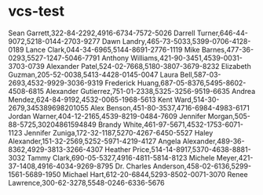 # vcs-test
Sean Garrett,322-84-2292,4916-6734-7572-5026
Darrell Turner,646-44-9072,5218-0144-2703-9277
Dawn Landry,465-73-5033,5399-0706-4128-0189
Lance Clark,044-34-6965,5144-8691-2776-1119
Mike Barnes,477-36-0293,5527-1247-5046-7791
Anthony Williams,421-90-3451,4539-0031-3703-0739
Alexander Patel,524-02-7668,5180-3807-3679-8232
Elizabeth Guzman,205-52-0038,5413-4428-0145-0047
Laura Bell,587-03-2693,4532-9929-3036-9319
Frederick Huang,687-05-8376,5495-8602-4508-6815
Alexander Gutierrez,751-01-2338,5325-3256-9519-6635
Andrea Mendez,624-84-9192,4532-0065-1968-5613
Kent Ward,514-30-2679,345389698201055
Alex Benson,451-80-3537,4716-6984-4983-6171
Jordan Warner,404-12-2165,4539-8219-0484-7609
Jennifer Morgan,505-88-5725,30204861594849
Brandy White,461-97-5671,4532-1753-6071-1123
Jennifer Zuniga,172-32-1187,5270-4267-6450-5527
Haley Alexander,151-32-2569,5252-5971-4219-4127
Angela Alexander,489-36-8362,4929-3813-3266-4307
Heather Price,514-14-8917,5370-4638-8881-3032
Tammy Clark,690-05-5327,4916-4811-5814-8123
Michele Meyer,421-37-1408,4916-4034-9269-8795
Dr. Charles Anderson,458-02-6136,5299-1561-5689-1950
Michael Hart,612-20-6844,5293-8502-0071-3070
Renee Lawrence,300-62-3278,5548-0246-6336-5676
